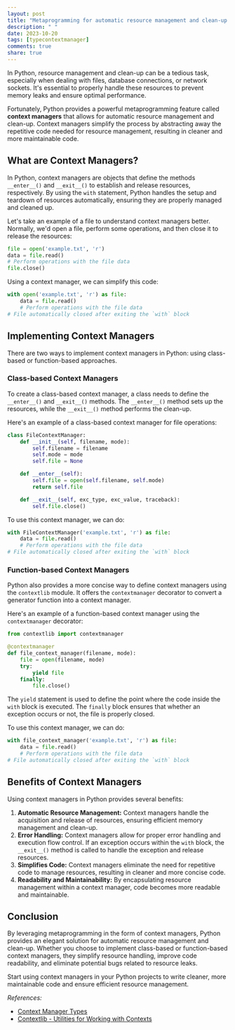 ```yaml
---
layout: post
title: "Metaprogramming for automatic resource management and clean-up in Python"
description: " "
date: 2023-10-20
tags: [typecontextmanager]
comments: true
share: true
---
```


In Python, resource management and clean-up can be a tedious task, especially when dealing with files, database connections, or network sockets. It's essential to properly handle these resources to prevent memory leaks and ensure optimal performance.

Fortunately, Python provides a powerful metaprogramming feature called **context managers** that allows for automatic resource management and clean-up. Context managers simplify the process by abstracting away the repetitive code needed for resource management, resulting in cleaner and more maintainable code.

## What are Context Managers?

In Python, context managers are objects that define the methods `__enter__()` and `__exit__()` to establish and release resources, respectively. By using the `with` statement, Python handles the setup and teardown of resources automatically, ensuring they are properly managed and cleaned up.

Let's take an example of a file to understand context managers better. Normally, we'd open a file, perform some operations, and then close it to release the resources:

```python
file = open('example.txt', 'r')
data = file.read()
# Perform operations with the file data
file.close()
```

Using a context manager, we can simplify this code:

```python
with open('example.txt', 'r') as file:
    data = file.read()
    # Perform operations with the file data
# File automatically closed after exiting the `with` block
```

## Implementing Context Managers

There are two ways to implement context managers in Python: using class-based or function-based approaches.

### Class-based Context Managers

To create a class-based context manager, a class needs to define the `__enter__()` and `__exit__()` methods. The `__enter__()` method sets up the resources, while the `__exit__()` method performs the clean-up.

Here's an example of a class-based context manager for file operations:

```python
class FileContextManager:
    def __init__(self, filename, mode):
        self.filename = filename
        self.mode = mode
        self.file = None

    def __enter__(self):
        self.file = open(self.filename, self.mode)
        return self.file

    def __exit__(self, exc_type, exc_value, traceback):
        self.file.close()
```

To use this context manager, we can do:

```python
with FileContextManager('example.txt', 'r') as file:
    data = file.read()
    # Perform operations with the file data
# File automatically closed after exiting the `with` block
```

### Function-based Context Managers

Python also provides a more concise way to define context managers using the `contextlib` module. It offers the `contextmanager` decorator to convert a generator function into a context manager.

Here's an example of a function-based context manager using the `contextmanager` decorator:

```python
from contextlib import contextmanager

@contextmanager
def file_context_manager(filename, mode):
    file = open(filename, mode)
    try:
        yield file
    finally:
        file.close()
```

The `yield` statement is used to define the point where the code inside the `with` block is executed. The `finally` block ensures that whether an exception occurs or not, the file is properly closed.

To use this context manager, we can do:

```python
with file_context_manager('example.txt', 'r') as file:
    data = file.read()
    # Perform operations with the file data
# File automatically closed after exiting the `with` block
```

## Benefits of Context Managers

Using context managers in Python provides several benefits:

1. **Automatic Resource Management:** Context managers handle the acquisition and release of resources, ensuring efficient memory management and clean-up.
2. **Error Handling:** Context managers allow for proper error handling and execution flow control. If an exception occurs within the `with` block, the `__exit__()` method is called to handle the exception and release resources.
3. **Simplifies Code:** Context managers eliminate the need for repetitive code to manage resources, resulting in cleaner and more concise code.
4. **Readability and Maintainability:** By encapsulating resource management within a context manager, code becomes more readable and maintainable.

## Conclusion

By leveraging metaprogramming in the form of context managers, Python provides an elegant solution for automatic resource management and clean-up. Whether you choose to implement class-based or function-based context managers, they simplify resource handling, improve code readability, and eliminate potential bugs related to resource leaks.

Start using context managers in your Python projects to write cleaner, more maintainable code and ensure efficient resource management.

_References:_
- [Context Manager Types](https://docs.python.org/3/library/stdtypes.html#typecontextmanager)
- [Contextlib - Utilities for Working with Contexts](https://docs.python.org/3/library/contextlib.html)